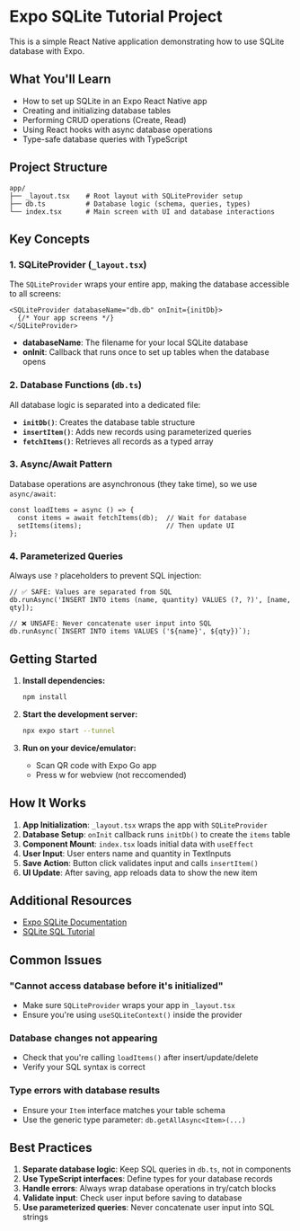 # Expo SQLite Tutorial Project

This is a simple React Native application demonstrating how to use SQLite database with Expo.

## What You'll Learn

- How to set up SQLite in an Expo React Native app
- Creating and initializing database tables
- Performing CRUD operations (Create, Read)
- Using React hooks with async database operations
- Type-safe database queries with TypeScript

## Project Structure

```
app/
├── _layout.tsx    # Root layout with SQLiteProvider setup
├── db.ts          # Database logic (schema, queries, types)
└── index.tsx      # Main screen with UI and database interactions
```

## Key Concepts

### 1. SQLiteProvider (`_layout.tsx`)

The `SQLiteProvider` wraps your entire app, making the database accessible to all screens:

```tsx
<SQLiteProvider databaseName="db.db" onInit={initDb}>
  {/* Your app screens */}
</SQLiteProvider>
```

- **databaseName**: The filename for your local SQLite database
- **onInit**: Callback that runs once to set up tables when the database opens

### 2. Database Functions (`db.ts`)

All database logic is separated into a dedicated file:

- **`initDb()`**: Creates the database table structure
- **`insertItem()`**: Adds new records using parameterized queries
- **`fetchItems()`**: Retrieves all records as a typed array

### 3. Async/Await Pattern

Database operations are asynchronous (they take time), so we use `async/await`:

```tsx
const loadItems = async () => {
  const items = await fetchItems(db);  // Wait for database
  setItems(items);                     // Then update UI
};
```

### 4. Parameterized Queries

Always use `?` placeholders to prevent SQL injection:

```tsx
// ✅ SAFE: Values are separated from SQL
db.runAsync('INSERT INTO items (name, quantity) VALUES (?, ?)', [name, qty]);

// ❌ UNSAFE: Never concatenate user input into SQL
db.runAsync(`INSERT INTO items VALUES ('${name}', ${qty})`);
```

## Getting Started

1. **Install dependencies:**
   ```bash
   npm install
   ```

2. **Start the development server:**
   ```bash
   npx expo start --tunnel
   ```

3. **Run on your device/emulator:**
   - Scan QR code with Expo Go app
   - Press w for webview (not reccomended)

## How It Works

1. **App Initialization**: `_layout.tsx` wraps the app with `SQLiteProvider`
2. **Database Setup**: `onInit` callback runs `initDb()` to create the `items` table
3. **Component Mount**: `index.tsx` loads initial data with `useEffect`
4. **User Input**: User enters name and quantity in TextInputs
5. **Save Action**: Button click validates input and calls `insertItem()`
6. **UI Update**: After saving, app reloads data to show the new item

## Additional Resources

- [Expo SQLite Documentation](https://docs.expo.dev/versions/latest/sdk/sqlite/)
- [SQLite SQL Tutorial](https://www.sqlite.org/lang.html)

## Common Issues

### "Cannot access database before it's initialized"
- Make sure `SQLiteProvider` wraps your app in `_layout.tsx`
- Ensure you're using `useSQLiteContext()` inside the provider

### Database changes not appearing
- Check that you're calling `loadItems()` after insert/update/delete
- Verify your SQL syntax is correct

### Type errors with database results
- Ensure your `Item` interface matches your table schema
- Use the generic type parameter: `db.getAllAsync<Item>(...)`

## Best Practices

1. **Separate database logic**: Keep SQL queries in `db.ts`, not in components
2. **Use TypeScript interfaces**: Define types for your database records
3. **Handle errors**: Always wrap database operations in try/catch blocks
4. **Validate input**: Check user input before saving to database
5. **Use parameterized queries**: Never concatenate user input into SQL strings